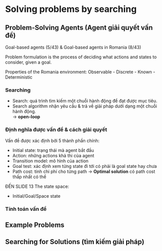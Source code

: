 # Solving problems by searching
## Problem-Solving Agents (Agent giải quyết vấn đề)
Goal-based agents (5/43) & Goal-based agents in Romania (8/43) <br>

Problem formulation is the process of deciding what actions and states to consider, given a goal. <br>

Properties of the Romania environment: Observable -  Discrete - Known - Deterministic <br>

### Searching
- Search: quá trình tìm kiếm một chuỗi hành động để đạt được mục tiêu.
- Search algorithm nhận yêu cầu & trả về giải pháp dưới dạng một chuỗi hành động. <br>
  → **open-loop**

### Định nghĩa được vấn đề & cách giải quyết
Vấn đề được xác định bởi 5 thành phần chính:
- Initial state: trạng thái mà agent bắt đầu
- Action: những actions khả thi của agent
- Transition model: mô hình của action
- Goal test: xác định xem từng state đi tới có phải là goal state hay chưa
- Path cost: tính chi phí cho từng path → **Optimal solution** có path cost thấp nhất có thể <br>

ĐẾN SLIDE 13
The state space: <br>
- Initial/Goal/Space state
### Tính toán vấn đề





## Example Problems

## Searching for Solutions (tìm kiếm giải pháp)